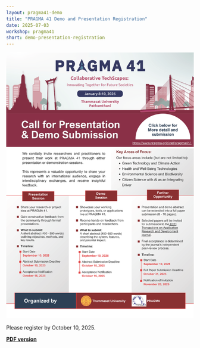 ```yaml
---
layout: pragma41-demo
title: "PRAGMA 41 Demo and Presentation Registration"
date: 2025-07-03
workshop: pragma41
short: demo-presentation-registration
---
```



<img src="https://raw.githubusercontent.com/pragmagrid/pragmagrid.github.io/refs/heads/master/images/pragma41/Pragma41_CallForDemoPresentation_Poster.png" alt="CallForDemoPresentation_Poster" width="800"><br>

Please register by October 10, 2025.<br>

<strong><a href="https://drive.google.com/file/d/1paoRXTakv77A_MrQMYwa8Mfs3sDhRl8c/view?usp=sharing" target="_blank">PDF version</a></strong>
